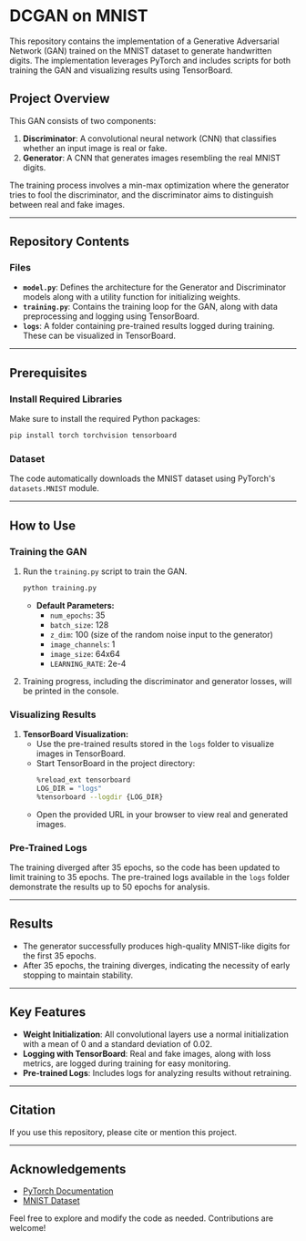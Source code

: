 # DCGAN on MNIST

This repository contains the implementation of a Generative Adversarial Network (GAN) trained on the MNIST dataset to generate handwritten digits. The implementation leverages PyTorch and includes scripts for both training the GAN and visualizing results using TensorBoard.

## Project Overview

This GAN consists of two components:

1. **Discriminator**: A convolutional neural network (CNN) that classifies whether an input image is real or fake.
2. **Generator**: A CNN that generates images resembling the real MNIST digits.

The training process involves a min-max optimization where the generator tries to fool the discriminator, and the discriminator aims to distinguish between real and fake images.

---

## Repository Contents

### Files
- **`model.py`**: Defines the architecture for the Generator and Discriminator models along with a utility function for initializing weights.
- **`training.py`**: Contains the training loop for the GAN, along with data preprocessing and logging using TensorBoard.
- **`logs`**: A folder containing pre-trained results logged during training. These can be visualized in TensorBoard.

---

## Prerequisites

### Install Required Libraries
Make sure to install the required Python packages:
```bash
pip install torch torchvision tensorboard
```

### Dataset
The code automatically downloads the MNIST dataset using PyTorch's `datasets.MNIST` module.

---

## How to Use

### Training the GAN
1. Run the `training.py` script to train the GAN.
   ```bash
   python training.py
   ```
   - **Default Parameters:**
     - `num_epochs`: 35
     - `batch_size`: 128
     - `z_dim`: 100 (size of the random noise input to the generator)
     - `image_channels`: 1
     - `image_size`: 64x64
     - `LEARNING_RATE`: 2e-4

2. Training progress, including the discriminator and generator losses, will be printed in the console.

### Visualizing Results
1. **TensorBoard Visualization:**
   - Use the pre-trained results stored in the `logs` folder to visualize images in TensorBoard.
   - Start TensorBoard in the project directory:
     ```bash
     %reload_ext tensorboard
     LOG_DIR = "logs"
     %tensorboard --logdir {LOG_DIR}
     ```
   - Open the provided URL in your browser to view real and generated images.

### Pre-Trained Logs
The training diverged after 35 epochs, so the code has been updated to limit training to 35 epochs. The pre-trained logs available in the `logs` folder demonstrate the results up to 50 epochs for analysis.

---

## Results
- The generator successfully produces high-quality MNIST-like digits for the first 35 epochs.
- After 35 epochs, the training diverges, indicating the necessity of early stopping to maintain stability.

---

## Key Features
- **Weight Initialization**: All convolutional layers use a normal initialization with a mean of 0 and a standard deviation of 0.02.
- **Logging with TensorBoard**: Real and fake images, along with loss metrics, are logged during training for easy monitoring.
- **Pre-trained Logs**: Includes logs for analyzing results without retraining.

---

## Citation
If you use this repository, please cite or mention this project.

---

## Acknowledgements
- [PyTorch Documentation](https://pytorch.org/docs/)
- [MNIST Dataset](http://yann.lecun.com/exdb/mnist/)

Feel free to explore and modify the code as needed. Contributions are welcome!

